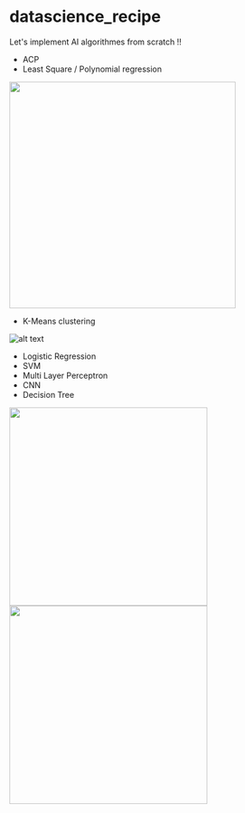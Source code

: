 # datascience_recipe
Let's implement AI algorithmes from scratch !!

* ACP
* Least Square / Polynomial regression
<img src="https://github.com/blhelias/datascience_recipe/blob/master/regression/least_square.png" width="400">


* K-Means clustering

![alt text](http://g.recordit.co/7erwfXBbLM.gif)

* Logistic Regression
* SVM
* Multi Layer Perceptron
* CNN
* Decision Tree

<img src="https://github.com/blhelias/datascience_recipe/blob/master/decision_tree/PlayTennis.jpg" width="350"><img src="https://github.com/blhelias/datascience_recipe/blob/master/decision_tree/tree.png" width="350">
